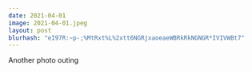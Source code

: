 ```yaml
---
date: 2021-04-01
image: 2021-04-01.jpeg
layout: post
blurhash: "eI97R:~p-;%MtRxt%L%2xtt6NGRjxaoeaeWBRkRkNGNGR*IVIVWBt7"
---
```


Another photo outing
